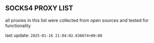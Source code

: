 ## SOCKS4 PROXY LIST

all proxies in this list were collected from open sources and tested for functionality

last update: `2025-01-16 21:04:02.638674+00:00`
